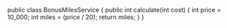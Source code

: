 public class BonusMilesService {
    public int calculate(int cost) {
        int price = 10_000;
        int miles = (price / 20);
        return miles;
    }
}
